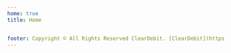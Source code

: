 ```yaml
---
home: true
title: Home


footer: Copyright © All Rights Reserved ClearDebit. [ClearDebit](https://www.cleardebit.com/)
---
```


